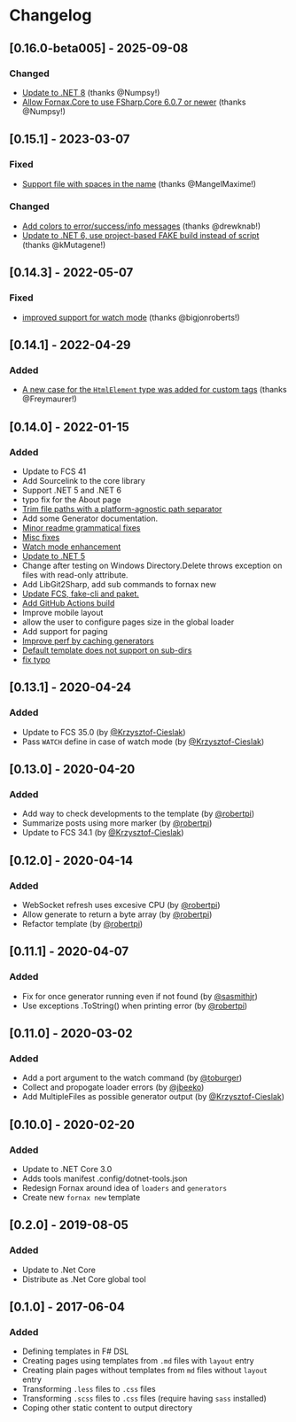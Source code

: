 # Changelog

## [0.16.0-beta005] - 2025-09-08

### Changed
- [Update to .NET 8](https://github.com/ionide/Fornax/pull/127) (thanks @Numpsy!)
- [Allow Fornax.Core to use FSharp.Core 6.0.7 or newer](https://github.com/ionide/Fornax/pull/129) (thanks @Numpsy!)

## [0.15.1] - 2023-03-07

### Fixed
- [Support file with spaces in the name](https://github.com/ionide/Fornax/pull/116) (thanks @MangelMaxime!)

### Changed
- [Add colors to error/success/info messages](https://github.com/ionide/Fornax/pull/118) (thanks @drewknab!)
- [Update to .NET 6, use project-based FAKE build instead of script](https://github.com/ionide/Fornax/pull/122) (thanks @kMutagene!)

## [0.14.3] - 2022-05-07

### Fixed

- [improved support for watch mode](https://github.com/ionide/Fornax/pull/103) (thanks @bigjonroberts!)

## [0.14.1] - 2022-04-29

### Added

- [A new case for the `HtmlElement` type was added for custom tags](https://github.com/ionide/Fornax/pull/106) (thanks @Freymaurer!)

## [0.14.0] - 2022-01-15

### Added

- Update to FCS 41
- Add Sourcelink to the core library
- Support .NET 5 and .NET 6
- typo fix for the About page
- [Trim file paths with a platform-agnostic path separator](https://github.com/ionide/Fornax/pull/91)
- Add some Generator documentation.
- [Minor readme grammatical fixes](https://github.com/ionide/Fornax/pull/83)
- [Misc fixes](https://github.com/ionide/Fornax/pull/80)
- [Watch mode enhancement](https://github.com/ionide/Fornax/pull/79)
- [Update to .NET 5](https://github.com/ionide/Fornax/pull/78)
- Change after testing on Windows Directory.Delete throws exception on files with read-only attribute.
- Add LibGit2Sharp, add sub commands to fornax new
- [Update FCS, fake-cli and paket.](https://github.com/ionide/Fornax/pull/73)
- [Add GitHub Actions build](https://github.com/ionide/Fornax/pull/74)
- Improve mobile layout
- allow the user to configure pages size in the global loader
- Add support for paging
- [Improve perf by caching generators](https://github.com/ionide/Fornax/pull/65)
- [Default template does not support on sub-dirs](https://github.com/ionide/Fornax/pull/64)
- [fix typo](https://github.com/ionide/Fornax/pull/62)

## [0.13.1] - 2020-04-24

### Added
- Update to FCS 35.0 (by [@Krzysztof-Cieslak](https://github.com/Krzysztof-Cieslak))
- Pass `WATCH` define in case of watch mode (by [@Krzysztof-Cieslak](https://github.com/Krzysztof-Cieslak))

## [0.13.0] - 2020-04-20
### Added
- Add way to check developments to the template (by [@robertpi](https://github.com/robertpi))
- Summarize posts using more marker (by [@robertpi](https://github.com/robertpi))
- Update to FCS 34.1 (by [@Krzysztof-Cieslak](https://github.com/Krzysztof-Cieslak))

## [0.12.0] - 2020-04-14
### Added
- WebSocket refresh uses excesive CPU (by [@robertpi](https://github.com/robertpi))
- Allow generate to return a byte array (by [@robertpi](https://github.com/robertpi))
- Refactor template (by [@robertpi](https://github.com/robertpi))

## [0.11.1] - 2020-04-07
### Added
- Fix for once generator running even if not found (by [@sasmithjr](https://github.com/sasmithjr))
- Use exceptions .ToString() when printing error (by [@robertpi](https://github.com/robertpi))

## [0.11.0] - 2020-03-02
### Added
- Add a port argument to the watch command  (by [@toburger](https://github.com/toburger))
- Collect and propogate loader errors (by [@jbeeko](https://github.com/jbeeko))
- Add MultipleFiles as possible generator output (by [@Krzysztof-Cieslak](https://github.com/Krzysztof-Cieslak))

## [0.10.0] - 2020-02-20
### Added
- Update to .NET Core 3.0
- Adds tools manifest .config/dotnet-tools.json
- Redesign Fornax around idea of `loaders` and `generators`
- Create new `fornax new` template

## [0.2.0] - 2019-08-05
### Added
- Update to .Net Core
- Distribute as .Net Core global tool

## [0.1.0] - 2017-06-04
### Added
- Defining templates in F# DSL
- Creating pages using templates from `.md` files with `layout` entry
- Creating plain pages without templates from `md` files without `layout` entry
- Transforming `.less` files to `.css` files
- Transforming `.scss` files to `.css` files (require having `sass` installed)
- Coping other static content to output directory